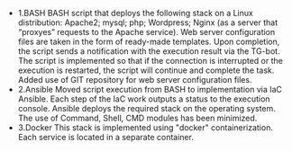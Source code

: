  - 1.BASH
BASH script that deploys the following stack on a Linux distribution: Apache2; mysql; php; Wordpress; Nginx (as a server that “proxyes” requests to the Apache service).
Web server configuration files are taken in the form of ready-made templates.
Upon completion, the script sends a notification with the execution result via the TG-bot.
The script is implemented so that if the connection is interrupted or the execution is restarted, the script will continue and complete the task.
Added use of GIT repository for web server configuration files.
- 2.Ansible
Moved script execution from BASH to implementation via IaC Ansible. Each step of the IaC work outputs a status to the execution console.
Ansible deploys the required stack on the operating system. The use of Command, Shell, CMD modules has been minimized.
 - 3.Docker
This stack is implemented using "docker" containerization. Each service is located in a separate container.